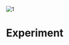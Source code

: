 ![1](https://user-images.githubusercontent.com/104295046/164988631-2c0e48b1-e9b4-4c50-9b1a-3ca21e1f391b.gif)
# Experiment
